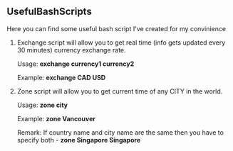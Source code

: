 ## UsefulBashScripts
Here you can find some useful bash script I've created for my convinience

1. Exchange script will allow you to get real time (info gets updated every 30 minutes) currency exchange rate.

	Usage: **exchange currency1 currency2**

	Example: **exchange CAD USD**

2. Zone script will allow you to get current time of any CITY in the world.

	Usage: **zone city**

	Example: **zone Vancouver**

	Remark: If country name and city name are the same then you have to specify both - **zone Singapore Singapore** 

